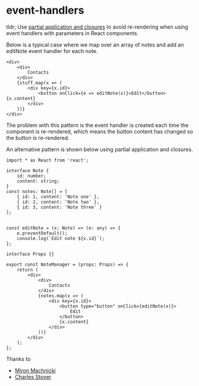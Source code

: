 # event-handlers

tldr; Use [partial application and closures](https://hackernoon.com/ingredients-of-effective-functional-javascript-closures-partial-application-and-currying-66afe055102a) to avoid re-rendering when using event handlers with parameters in React components.

Below is a typical case where we map over an array of notes and add an editNote event handler for each note.

```tsx
<div>
    <div>
        Contacts
    </div>
    {stuff.map(x => (
        <div key={x.id}>
            <button onClick={e => editNote(x)}>Edit</button> {x.content}
        </div>
    ))}
</div>
```

The problem with this pattern is the event handler is created each time the component is re-rendered, 
which means the button content has changed so the button is re-rendered.

An alternative pattern is shown below using partial application and closures.


```tsx
import * as React from 'react';

interface Note {
    id: number;
    content: string;
}
const notes: Note[] = [
    { id: 1, content: 'Note one' },
    { id: 2, content: 'Note two' },
    { id: 3, content: 'Note three' }
];


const editNote = (x: Note) => (e: any) => {
    e.preventDefault();
    console.log(`Edit note ${x.id}`);
};

interface Props {}

export const NoteManager = (props: Props) => {
    return (
        <div>
            <div>
                Contacts
            </div>
            {notes.map(x => (
                <div key={x.id}>
                    <button type="button" onClick={editNote(x)}>
                        Edit
                    </button>
                    {x.content}
                </div>
            ))}
        </div>
    );
};
```

Thanks to 

- [Miron Machnicki](https://medium.com/@machnicki/handle-events-in-react-with-arrow-functions-ede88184bbb)
- [Charles Stover](https://medium.com/@Charles_Stover/cache-your-react-event-listeners-to-improve-performance-14f635a62e15)
